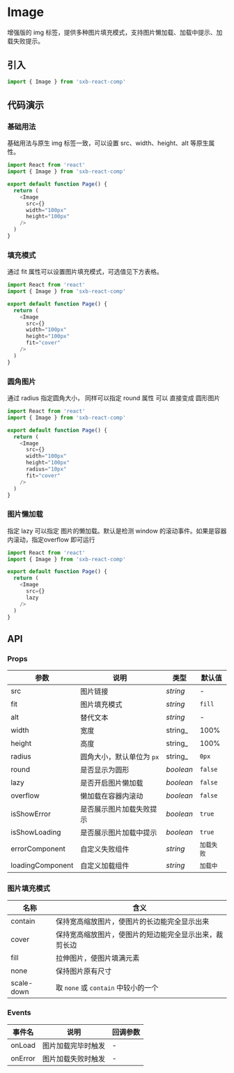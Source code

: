 # Image
增强版的 img 标签，提供多种图片填充模式，支持图片懒加载、加载中提示、加载失败提示。

## 引入

```js
import { Image } from 'sxb-react-comp'

```

## 代码演示

### 基础用法
基础用法与原生 img 标签一致，可以设置 src、width、height、alt 等原生属性。

```js
import React from 'react'
import { Image } from 'sxb-react-comp'

export default function Page() {
  return (
    <Image 
      src={} 
      width="100px"
      height="100px"
    />
  )
}
```
### 填充模式
通过 fit 属性可以设置图片填充模式，可选值见下方表格。
```js
import React from 'react'
import { Image } from 'sxb-react-comp'

export default function Page() {
  return (
    <Image 
      src={} 
      width="100px"
      height="100px"
      fit="cover"
    />
  )
}
```

### 圆角图片

通过 radius 指定圆角大小， 同样可以指定 round 属性 可以 直接变成 圆形图片
```js
import React from 'react'
import { Image } from 'sxb-react-comp'

export default function Page() {
  return (
    <Image 
      src={} 
      width="100px"
      height="100px"
      radius="10px"
      fit="cover"
    />
  )
}
```

### 图片懒加载

指定 lazy 可以指定 图片的懒加载。默认是检测 window 的滚动事件。如果是容器内滚动，指定overflow  即可运行

```js
import React from 'react'
import { Image } from 'sxb-react-comp'

export default function Page() {
  return (
    <Image 
      src={} 
      lazy
    />
  )
}
```


## API

### Props

| 参数 | 说明 | 类型 | 默认值 |
| --- | --- | --- | --- |
| src | 图片链接 | _string_ | - |
| fit | 图片填充模式 | _string_ | `fill` |
| alt | 替代文本 | _string_ | - |
| width | 宽度 | string_ | 100% |
| height | 高度 | string_ | 100% |
| radius | 圆角大小，默认单位为 `px` | string_ | `0px` |
| round | 是否显示为圆形 | _boolean_ | `false` |
| lazy | 是否开启图片懒加载 | _boolean_ | `false` |
| overflow | 懒加载在容器内滚动 | _boolean_ | `false` |
| isShowError | 是否展示图片加载失败提示 | _boolean_ | `true` |
| isShowLoading | 是否展示图片加载中提示 | _boolean_ | `true` |
| errorComponent | 自定义失败组件 | _string_ | `加载失败` |
| loadingComponent | 自定义加载组件 | _string_ | `加载中` |

### 图片填充模式 

| 名称       | 含义                                                   |
| ---------- | ------------------------------------------------------ |
| contain    | 保持宽高缩放图片，使图片的长边能完全显示出来           |
| cover      | 保持宽高缩放图片，使图片的短边能完全显示出来，裁剪长边 |
| fill       | 拉伸图片，使图片填满元素                               |
| none       | 保持图片原有尺寸                                       |
| scale-down | 取 `none` 或 `contain` 中较小的一个                    |

### Events

| 事件名 | 说明               | 回调参数            |
| ------ | ------------------ | ------------------- |
| onLoad   | 图片加载完毕时触发 | -                   |
| onError  | 图片加载失败时触发 | -                   |